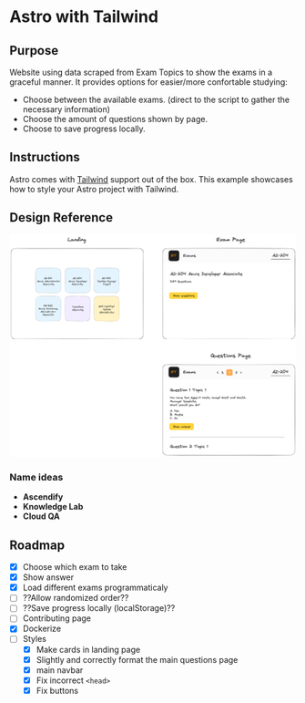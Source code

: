 # Astro with Tailwind

## Purpose

Website using data scraped from Exam Topics to show the exams in a graceful manner. It provides options for easier/more confortable studying:

- Choose between the available exams. (direct to the script to gather the necessary information)
- Choose the amount of questions shown by page.
- Choose to save progress locally.

## Instructions

Astro comes with [Tailwind](https://tailwindcss.com) support out of the box. This example showcases how to style your Astro project with Tailwind.

## Design Reference

![Design Idea](img/Untitled-2023-06-01-2325.png)

### Name ideas

- **Ascendify**
- **Knowledge Lab**
- **Cloud QA**

## Roadmap

- [x] Choose which exam to take
- [x] Show answer
- [x] Load different exams programmaticaly
- [ ] ??Allow randomized order??
- [ ] ??Save progress locally (localStorage)??
- [ ] Contributing page
- [x] Dockerize
- [ ] Styles
  - [x] Make cards in landing page
  - [x] Slightly and correctly format the main questions page
  - [x] main navbar
  - [x] Fix incorrect `<head>`
  - [x] Fix buttons
